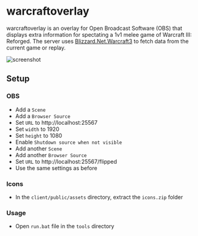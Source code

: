 # warcraftoverlay
warcraftoverlay is an overlay for Open Broadcast Software (OBS) that displays extra information for spectating a 1v1 melee game of Warcraft III: Reforged. The server uses [Blizzard.Net.Warcraft3](https://github.com/TinkerWorX/Blizzard.Net.Warcraft3) to fetch data from the current game or replay.

![screenshot](/images/screenshot.png)

## Setup
### OBS
- Add a `Scene`
- Add a `Browser Source`
- Set `URL` to http://localhost:25567
- Set `width` to 1920
- Set `height` to 1080
- Enable `Shutdown source when not visible`
- Add another `Scene`
- Add another `Browser Source`
- Set `URL` to http://localhost:25567/flipped
- Use the same settings as before
### Icons
- In the `client/public/assets` directory, extract the `icons.zip` folder
### Usage
- Open `run.bat` file in the `tools` directory
